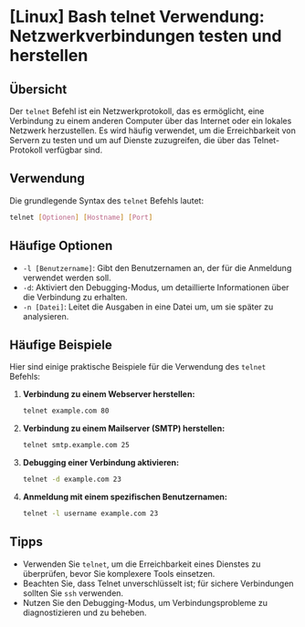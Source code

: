 # [Linux] Bash telnet Verwendung: Netzwerkverbindungen testen und herstellen

## Übersicht
Der `telnet` Befehl ist ein Netzwerkprotokoll, das es ermöglicht, eine Verbindung zu einem anderen Computer über das Internet oder ein lokales Netzwerk herzustellen. Es wird häufig verwendet, um die Erreichbarkeit von Servern zu testen und um auf Dienste zuzugreifen, die über das Telnet-Protokoll verfügbar sind.

## Verwendung
Die grundlegende Syntax des `telnet` Befehls lautet:

```bash
telnet [Optionen] [Hostname] [Port]
```

## Häufige Optionen
- `-l [Benutzername]`: Gibt den Benutzernamen an, der für die Anmeldung verwendet werden soll.
- `-d`: Aktiviert den Debugging-Modus, um detaillierte Informationen über die Verbindung zu erhalten.
- `-n [Datei]`: Leitet die Ausgaben in eine Datei um, um sie später zu analysieren.

## Häufige Beispiele
Hier sind einige praktische Beispiele für die Verwendung des `telnet` Befehls:

1. **Verbindung zu einem Webserver herstellen:**
   ```bash
   telnet example.com 80
   ```

2. **Verbindung zu einem Mailserver (SMTP) herstellen:**
   ```bash
   telnet smtp.example.com 25
   ```

3. **Debugging einer Verbindung aktivieren:**
   ```bash
   telnet -d example.com 23
   ```

4. **Anmeldung mit einem spezifischen Benutzernamen:**
   ```bash
   telnet -l username example.com 23
   ```

## Tipps
- Verwenden Sie `telnet`, um die Erreichbarkeit eines Dienstes zu überprüfen, bevor Sie komplexere Tools einsetzen.
- Beachten Sie, dass Telnet unverschlüsselt ist; für sichere Verbindungen sollten Sie `ssh` verwenden.
- Nutzen Sie den Debugging-Modus, um Verbindungsprobleme zu diagnostizieren und zu beheben.